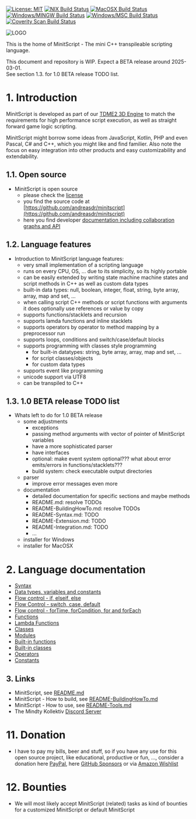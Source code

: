 [![License: MIT](https://img.shields.io/badge/License-MIT-yellow.svg)](https://github.com/andreasdr/minitscript/blob/master/LICENSE)
[![NIX Build Status](https://github.com/andreasdr/minitscript/actions/workflows/nix.yml/badge.svg)](https://github.com/andreasdr/minitscript/actions)
[![MacOSX Build Status](https://github.com/andreasdr/minitscript/actions/workflows/macosx.yml/badge.svg)](https://github.com/andreasdr/minitscript/actions)
[![Windows/MINGW Build Status](https://github.com/andreasdr/minitscript/actions/workflows/windows-mingw.yml/badge.svg)](https://github.com/andreasdr/minitscript/actions)
[![Windows/MSC Build Status](https://github.com/andreasdr/minitscript/actions/workflows/windows-msc.yml/badge.svg)](https://github.com/andreasdr/minitscript/actions)
[![Coverity Scan Build Status](https://scan.coverity.com/projects/29926/badge.svg)](https://scan.coverity.com/projects/mindty-kollektiv-minitscript)
  
![LOGO](https://raw.githubusercontent.com/andreasdr/minitscript/master/resources/github/minitscript-logo.png)

This is the home of MinitScript - The mini C++ transpileable scripting language.

This document and repository is WIP. Expect a BETA release around 2025-03-01.\
See section 1.3. for 1.0 BETA release TODO list.

# 1. Introduction

MinitScript is developed as part of our [TDME2 3D Engine](https://github.com/andreasdr/tdme2) to match
the requirements for high performance script execution, as well as straight forward game logic scripting.

MinitScript might borrow some ideas from JavaScript, Kotlin, PHP and even Pascal, C# and C++, which you might like and find familier.
Also note the focus on easy integration into other products and easy customizability and extendability.

## 1.1. Open source

- MinitScript is open source
  - please check the [license](https://github.com/andreasdr/minitscript/blob/main/LICENSE)
  - you find the source code at [https://github.com/andreasdr/minitscript](https://github.com/andreasdr/minitscript) 
  - here you find developer [documentation including collaboration graphs and API](https://www.mindty.com/products/minitscript/documentation/)

## 1.2. Language features

- Introduction to MinitScript language features:
  - very small implementation of a scripting language
  - runs on every CPU, OS, ... due to its simplicity, so its highly portable
  - can be easily extended by writing state machine machine states and script methods in C++ as well as custom data types
  - built-in data types: null, boolean, integer, float, string, byte array, array, map and set, ...
  - when calling script C++ methods or script functions with arguments it does optionally use references or value by copy
  - supports functions/stacklets and recursion
  - supports lamda functions and inline stacklets
  - supports operators by operator to method mapping by a preprocessor run
  - supports loops, conditions and switch/case/default blocks
  - supports programming with classes style programming
    - for built-in datatypes: string, byte array, array, map and set, ...
    - for script classes/objects
    - for custom data types
  - supports event like programming
  - unicode support via UTF8
  - can be transpiled to C++

## 1.3. 1.0 BETA release TODO list

- Whats left to do for 1.0 BETA release
  - some adjustments
    - exceptions
    - passing method arguments with vector of pointer of MinitScript variables
    - have a more sophisticated parser
    - have interfaces
    - optional: make event system optional??? what about error emits/errors in functions/stacklets??? 
    - build system: check executable output directories
  - parser
    - improve error messages even more
  - documentation
    - detailed documentation for specific sections and maybe methods
    - README.md: resolve TODOs
    - README-BuildingHowTo.md: resolve TODOs
    - README-Syntax.md: TODO
    - README-Extension.md: TODO
    - README-Integration.md: TODO
    - ...
  - installer for Windows
  - installer for MacOSX

# 2. Language documentation

- [Syntax](./documentation/README-Syntax.md)
- [Data types, variables and constants](./documentation/README-DataTypes.md)
- [Flow control - if, elseif, else](./documentation/README-FlowControl-Conditions.md)
- [Flow Control - switch, case, default](./documentation/README-FlowControl-Conditions2.md)
- [Flow control - forTime, forCondition, for and forEach](./documentation/README-FlowControl-Loops.md)
- [Functions](./documentation/README-Functions.md)
- [Lambda Functions](./documentation/README-Lambda-Functions.md)
- [Classes](./documentation/README-Classes.md)
- [Modules](./documentation/README-Modules.md)
- [Built-in functions](./documentation/README-BuiltIn-Functions.md)
- [Built-in classes](./documentation/README-BuiltIn-Classes.md)
- [Operators](./documentation/README-Operators.md)
- [Constants](./documentation/README-Constants.md)


## 3. Links

- MinitScript, see [README.md](./README.md)
- MinitScript - How to build, see [README-BuildingHowTo.md](./README-BuildingHowTo.md)
- MinitScript - How to use, see [README-Tools.md](./README-Tools.md)
- The Mindty Kollektiv [Discord Server](https://discord.gg/Na4ACaFD)

# 11. Donation 
- I have to pay my bills, beer and stuff, so if you have any use for this open source project, like educational, productive or fun, ..., consider a donation here [PayPal](https://www.paypal.me/andreasdrewke), here [GitHub Sponsors](https://github.com/sponsors/andreasdr) or via [Amazon Wishlist](https://www.amazon.de/hz/wishlist/ls/250IBUL4JSZVR?ref_=wl_share)

# 12. Bounties
- We will most likely accept MinitScript (related) tasks as kind of bounties for a customized MinitScript or default MinitScript
